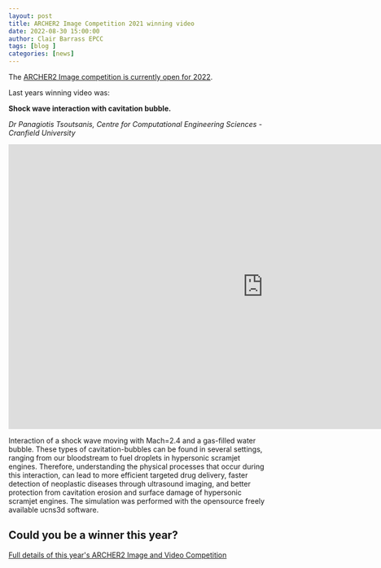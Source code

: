 ```yaml
---
layout: post
title: ARCHER2 Image Competition 2021 winning video
date: 2022-08-30 15:00:00
author: Clair Barrass EPCC
tags: [blog ] 
categories: [news]
---
```


The [ARCHER2 Image competition is currently open for 2022](https://www.archer2.ac.uk/community/image-comp/). 

Last years winning video was:

**Shock wave interaction with cavitation bubble.**

*Dr Panagiotis Tsoutsanis, Centre for Computational Engineering Sciences - Cranfield University*

<!--more-->

<!--
![image](https://live.staticflickr.com/65535/51561569596_a1332b971c_c_d.jpg)
{: .img-center style="width: 80%" 
alt="Image Competition winner 2021" 
title="Image Competition winner 2021"}
-->



<iframe title="Video"  width="1000" height="560" src="https://www.youtube.com/embed/WNRggplDTos" frameborder="0" allow="accelerometer; autoplay; encrypted-media; gyroscope; picture-in-picture" allowfullscreen></iframe>


Interaction of a shock wave moving with Mach=2.4 and a gas-filled water bubble. These types of cavitation-bubbles can be found in several settings, ranging from our bloodstream to fuel droplets in hypersonic scramjet engines. Therefore, understanding the physical processes that occur during this interaction, can lead to more efficient targeted drug delivery, faster detection of neoplastic diseases through ultrasound imaging, and better protection from cavitation erosion and surface damage of hypersonic scramjet engines. The simulation was performed with the opensource freely available ucns3d software. 

## Could you be a winner this year?

[Full details of this year's ARCHER2 Image and Video Competition](https://www.archer2.ac.uk/community/image-comp/)

<!--

<img src="{{ site.baseurl }}/img/news/210127-IMG_0126.jpg" alt="ARCHER2" title="ARCHER2"/>

<img src="{{ site.baseurl }}/img/logos/euro-cc.jpg" alt="EuroCC" title="EuroCC" align="right" width="10%" />

<a href="https:www        ">
<img src="{{ site.baseurl }}/img/blog/211030-uk-stats-auth.jpg" alt="ARCHER2" title="ARCHER2" style="width: 30%"   /></a>



![image]({{ site.baseurl }}/img/blog/210412-systems-blog_pic2.jpg)
{: .img-center style="width: 60%" 
alt="ARCHER2" 
title="ARCHER2"}



<div>

<iframe title="Video"  width="1000" height="560" src="https://www.youtube.com/embed/UXHE7ljmhaQ" frameborder="0" allow="accelerometer; autoplay; encrypted-media; gyroscope; picture-in-picture" allowfullscreen></iframe>

</div>


-->